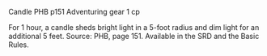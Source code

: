 Candle
PHB
p151
Adventuring gear
1 cp

For 1 hour, a candle sheds bright light in a 5-foot radius and dim light for an additional 5 feet.
Source: PHB, page 151. Available in the SRD and the Basic Rules.